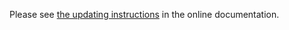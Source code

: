 Please see [the updating instructions](http://doc.otrs.com/doc/manual/admin/6.0/en/html/updating.html)
in the online documentation.
